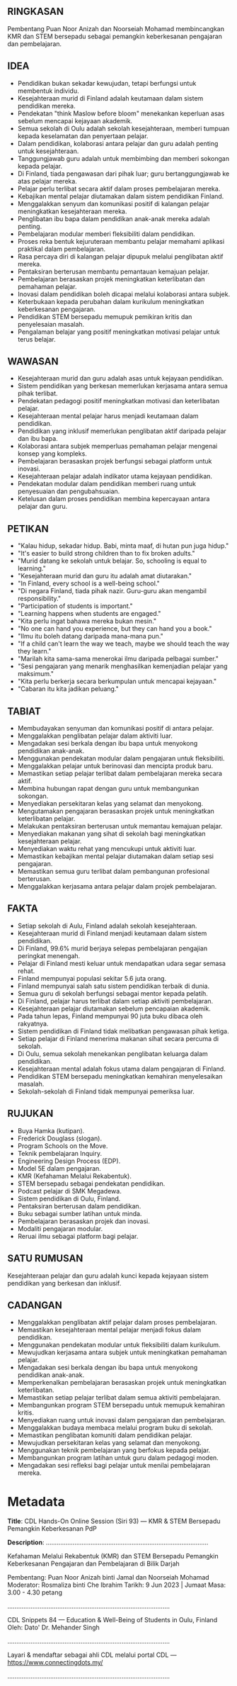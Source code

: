 ## RINGKASAN
Pembentang Puan Noor Anizah dan Noorseiah Mohamad membincangkan KMR dan STEM bersepadu sebagai pemangkin keberkesanan pengajaran dan pembelajaran.

## IDEA
- Pendidikan bukan sekadar kewujudan, tetapi berfungsi untuk membentuk individu.
- Kesejahteraan murid di Finland adalah keutamaan dalam sistem pendidikan mereka.
- Pendekatan "think Maslow before bloom" menekankan keperluan asas sebelum mencapai kejayaan akademik.
- Semua sekolah di Oulu adalah sekolah kesejahteraan, memberi tumpuan kepada keselamatan dan penyertaan pelajar.
- Dalam pendidikan, kolaborasi antara pelajar dan guru adalah penting untuk kesejahteraan.
- Tanggungjawab guru adalah untuk membimbing dan memberi sokongan kepada pelajar.
- Di Finland, tiada pengawasan dari pihak luar; guru bertanggungjawab ke atas pelajar mereka.
- Pelajar perlu terlibat secara aktif dalam proses pembelajaran mereka.
- Kebajikan mental pelajar diutamakan dalam sistem pendidikan Finland.
- Menggalakkan senyum dan komunikasi positif di kalangan pelajar meningkatkan kesejahteraan mereka.
- Penglibatan ibu bapa dalam pendidikan anak-anak mereka adalah penting.
- Pembelajaran modular memberi fleksibiliti dalam pendidikan.
- Proses reka bentuk kejuruteraan membantu pelajar memahami aplikasi praktikal dalam pembelajaran.
- Rasa percaya diri di kalangan pelajar dipupuk melalui penglibatan aktif mereka.
- Pentaksiran berterusan membantu pemantauan kemajuan pelajar.
- Pembelajaran berasaskan projek meningkatkan keterlibatan dan pemahaman pelajar.
- Inovasi dalam pendidikan boleh dicapai melalui kolaborasi antara subjek.
- Keterbukaan kepada perubahan dalam kurikulum meningkatkan keberkesanan pengajaran.
- Pendidikan STEM bersepadu memupuk pemikiran kritis dan penyelesaian masalah.
- Pengalaman belajar yang positif meningkatkan motivasi pelajar untuk terus belajar.

## WAWASAN
- Kesejahteraan murid dan guru adalah asas untuk kejayaan pendidikan.
- Sistem pendidikan yang berkesan memerlukan kerjasama antara semua pihak terlibat.
- Pendekatan pedagogi positif meningkatkan motivasi dan keterlibatan pelajar.
- Kesejahteraan mental pelajar harus menjadi keutamaan dalam pendidikan.
- Pendidikan yang inklusif memerlukan penglibatan aktif daripada pelajar dan ibu bapa.
- Kolaborasi antara subjek memperluas pemahaman pelajar mengenai konsep yang kompleks.
- Pembelajaran berasaskan projek berfungsi sebagai platform untuk inovasi.
- Kesejahteraan pelajar adalah indikator utama kejayaan pendidikan.
- Pendekatan modular dalam pendidikan memberi ruang untuk penyesuaian dan pengubahsuaian.
- Ketelusan dalam proses pendidikan membina kepercayaan antara pelajar dan guru.

## PETIKAN
- "Kalau hidup, sekadar hidup. Babi, minta maaf, di hutan pun juga hidup."
- "It's easier to build strong children than to fix broken adults."
- "Murid datang ke sekolah untuk belajar. So, schooling is equal to learning."
- "Kesejahteraan murid dan guru itu adalah amat diutarakan."
- "In Finland, every school is a well-being school."
- "Di negara Finland, tiada pihak nazir. Guru-guru akan mengambil responsibility."
- "Participation of students is important."
- "Learning happens when students are engaged."
- "Kita perlu ingat bahawa mereka bukan mesin."
- "No one can hand you experience, but they can hand you a book."
- "Ilmu itu boleh datang daripada mana-mana pun."
- "If a child can't learn the way we teach, maybe we should teach the way they learn."
- "Marilah kita sama-sama menerokai ilmu daripada pelbagai sumber."
- "Sesi pengajaran yang menarik menghasilkan kemenjadian pelajar yang maksimum."
- "Kita perlu berkerja secara berkumpulan untuk mencapai kejayaan."
- "Cabaran itu kita jadikan peluang."

## TABIAT
- Membudayakan senyuman dan komunikasi positif di antara pelajar.
- Menggalakkan penglibatan pelajar dalam aktiviti luar.
- Mengadakan sesi berkala dengan ibu bapa untuk menyokong pendidikan anak-anak.
- Menggunakan pendekatan modular dalam pengajaran untuk fleksibiliti.
- Menggalakkan pelajar untuk berinovasi dan mencipta produk baru.
- Memastikan setiap pelajar terlibat dalam pembelajaran mereka secara aktif.
- Membina hubungan rapat dengan guru untuk membangunkan sokongan.
- Menyediakan persekitaran kelas yang selamat dan menyokong.
- Mengutamakan pengajaran berasaskan projek untuk meningkatkan keterlibatan pelajar.
- Melakukan pentaksiran berterusan untuk memantau kemajuan pelajar.
- Menyediakan makanan yang sihat di sekolah bagi meningkatkan kesejahteraan pelajar.
- Menyediakan waktu rehat yang mencukupi untuk aktiviti luar.
- Memastikan kebajikan mental pelajar diutamakan dalam setiap sesi pengajaran.
- Memastikan semua guru terlibat dalam pembangunan profesional berterusan.
- Menggalakkan kerjasama antara pelajar dalam projek pembelajaran.

## FAKTA
- Setiap sekolah di Aulu, Finland adalah sekolah kesejahteraan.
- Kesejahteraan murid di Finland menjadi keutamaan dalam sistem pendidikan.
- Di Finland, 99.6% murid berjaya selepas pembelajaran pengajian peringkat menengah.
- Pelajar di Finland mesti keluar untuk mendapatkan udara segar semasa rehat.
- Finland mempunyai populasi sekitar 5.6 juta orang.
- Finland mempunyai salah satu sistem pendidikan terbaik di dunia.
- Semua guru di sekolah berfungsi sebagai mentor kepada pelatih.
- Di Finland, pelajar harus terlibat dalam setiap aktiviti pembelajaran.
- Kesejahteraan pelajar diutamakan sebelum pencapaian akademik.
- Pada tahun lepas, Finland mempunyai 90 juta buku dibaca oleh rakyatnya.
- Sistem pendidikan di Finland tidak melibatkan pengawasan pihak ketiga.
- Setiap pelajar di Finland menerima makanan sihat secara percuma di sekolah.
- Di Oulu, semua sekolah menekankan penglibatan keluarga dalam pendidikan.
- Kesejahteraan mental adalah fokus utama dalam pengajaran di Finland.
- Pendidikan STEM bersepadu meningkatkan kemahiran menyelesaikan masalah.
- Sekolah-sekolah di Finland tidak mempunyai pemeriksa luar.

## RUJUKAN
- Buya Hamka (kutipan).
- Frederick Douglass (slogan).
- Program Schools on the Move.
- Teknik pembelajaran Inquiry.
- Engineering Design Process (EDP).
- Model 5E dalam pengajaran.
- KMR (Kefahaman Melalui Rekabentuk).
- STEM bersepadu sebagai pendekatan pendidikan.
- Podcast pelajar di SMK Megadewa.
- Sistem pendidikan di Oulu, Finland.
- Pentaksiran berterusan dalam pendidikan.
- Buku sebagai sumber latihan untuk minda.
- Pembelajaran berasaskan projek dan inovasi.
- Modaliti pengajaran modular.
- Reruai ilmu sebagai platform bagi pelajar.

## SATU RUMUSAN
Kesejahteraan pelajar dan guru adalah kunci kepada kejayaan sistem pendidikan yang berkesan dan inklusif.

## CADANGAN
- Menggalakkan penglibatan aktif pelajar dalam proses pembelajaran.
- Memastikan kesejahteraan mental pelajar menjadi fokus dalam pendidikan.
- Menggunakan pendekatan modular untuk fleksibiliti dalam kurikulum.
- Mewujudkan kerjasama antara subjek untuk meningkatkan pemahaman pelajar.
- Mengadakan sesi berkala dengan ibu bapa untuk menyokong pendidikan anak-anak.
- Memperkenalkan pembelajaran berasaskan projek untuk meningkatkan keterlibatan.
- Memastikan setiap pelajar terlibat dalam semua aktiviti pembelajaran.
- Membangunkan program STEM bersepadu untuk memupuk kemahiran kritis.
- Menyediakan ruang untuk inovasi dalam pengajaran dan pembelajaran.
- Menggalakkan budaya membaca melalui program buku di sekolah.
- Memastikan penglibatan komuniti dalam pendidikan pelajar.
- Mewujudkan persekitaran kelas yang selamat dan menyokong.
- Menggunakan teknik pembelajaran yang berfokus kepada pelajar.
- Membangunkan program latihan untuk guru dalam pedagogi moden.
- Mengadakan sesi refleksi bagi pelajar untuk menilai pembelajaran mereka.

# Metadata
**Title**: CDL Hands-On Online Session (Siri 93) — KMR & STEM Bersepadu Pemangkin Keberkesanan PdP

**Description**: ...........................................................................................

Kefahaman Melalui Rekabentuk (KMR) dan STEM Bersepadu Pemangkin Keberkesanan Pengajaran dan Pembelajaran di Bilik Darjah

Pembentang: Puan Noor Anizah binti Jamal dan Noorseiah Mohamad
Moderator: Rosmaliza binti Che Ibrahim
Tarikh: 9 Jun 2023   |   Jumaat
Masa: 3.00  - 4.30 petang

...........................................................................................

CDL Snippets 84 — Education & Well-Being of Students in Oulu, Finland
Oleh: Dato' Dr. Mehander Singh

...........................................................................................

Layari & mendaftar sebagai ahli CDL melalui portal CDL — https://www.connectingdots.my/

...........................................................................................